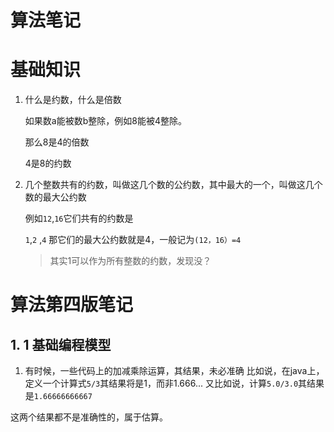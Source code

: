 # 算法笔记
# 基础知识
1. 什么是约数，什么是倍数

   如果数a能被数b整除，例如8能被4整除。

   那么8是4的倍数

   4是8的约数

2. 几个整数共有的约数，叫做这几个数的公约数，其中最大的一个，叫做这几个数的最大公约数

   例如`12`,`16`它们共有的约数是

   `1`,`2` ,`4`  那它们的最大公约数就是4，一般记为`(12，16）=4`  

   > 其实1可以作为所有整数的约数，发现没？
   
# 算法第四版笔记
## 1. 1 基础编程模型
1. 有时候，一些代码上的加减乘除运算，其结果，未必准确
  比如说，在java上，定义一个计算式`5/3`其结果将是1，而非1.666...
  又比如说，计算`5.0/3.0`其结果是`1.66666666667` 

  这两个结果都不是准确性的，属于估算。



